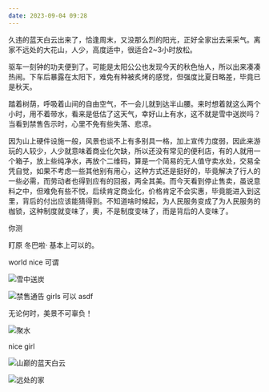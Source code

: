 ```yaml
---
date: 2023-09-04 09:28
---
```


久违的蓝天白云出来了，恰逢周末，又没那么烈的阳光，正好全家出去采采气。离家不远处的大花山，人少，高度适中，很适合2~3小时放松。

驱车一刻钟的功夫便到了。可能是太阳公公也发现今天的秋色怡人，所以出来凑凑热闹。下车后暴露在太阳下，难免有种被炙烤的感觉，但强度比夏日略差，毕竟已是秋天。

踏着树荫，呼吸着山间的自由空气，不一会儿就到达半山腰。来时想着就这么两个小时，用不着带水，看来是低估了这天气，幸好山上有水，这不就是雪中送炭吗？当看到禁售告示时，心里不免有些失落、悲凉。

因为山上硬件设施一般，风景也谈不上有多别具一格，加上宣传力度弱，因此来游玩的人较少，人少就意味着商业化欠缺，所以还没有常见的便利店，有的人就用一个箱子，放上些纯净水，再放个二维码，算是一个简易的无人值守卖水处，交易全凭自觉，如果不考虑一些其他别有用心，这种方式还是挺好的，毕竟解决了行人的一些必需，而劳动者也得到应有的回报，两全其美。而今天看到停止售卖，虽说意料之中，但难免有些不悦，后续肯定商业化，价格肯定不会实惠，毕竟能进入到这里，背后的付出应该能猜得到。不知道啥时候起，为人民服务变成了为人民服务的枷锁，这种制度就变味了，奧，不是制度变味了，而是背后的人变味了。

你测 

盯原
冬巴啦·
基本上可以的。

world
nice 可谓

![雪中送炭](bafenshan/雪中送炭.jpg)


![禁售通告](bafenshan/禁售通告.jpg) girls 可以
asdf

无论何时，美景不可辜负！

![聚水](bafenshan/聚水.jpg)

nice girl

![山巅的蓝天白云](bafenshan/山巅的蓝天云.jpg)

![远处的家](bafenshan/远处的家.jpg)
